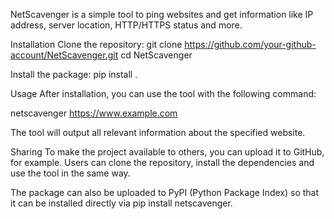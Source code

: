 NetScavenger is a simple tool to ping websites and get information like IP address, server location, HTTP/HTTPS status and more.

Installation
Clone the repository:
git clone https://github.com/your-github-account/NetScavenger.git
cd NetScavenger

Install the package:
pip install .

Usage
After installation, you can use the tool with the following command:

netscavenger https://www.example.com

The tool will output all relevant information about the specified website.

Sharing
To make the project available to others, you can upload it to GitHub, for example. Users can clone the repository, install the dependencies and use the tool in the same way.

The package can also be uploaded to PyPI (Python Package Index) so that it can be installed directly via pip install netscavenger.